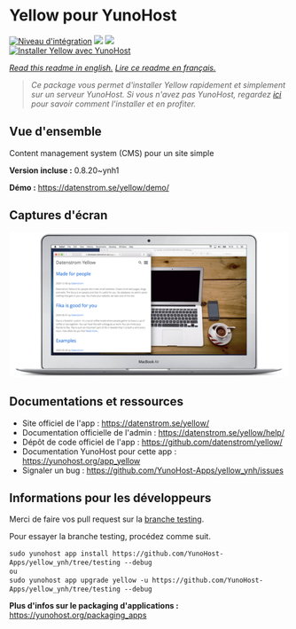 # Yellow pour YunoHost

[![Niveau d'intégration](https://dash.yunohost.org/integration/yellow.svg)](https://dash.yunohost.org/appci/app/yellow) ![](https://ci-apps.yunohost.org/ci/badges/yellow.status.svg) ![](https://ci-apps.yunohost.org/ci/badges/yellow.maintain.svg)  
[![Installer Yellow avec YunoHost](https://install-app.yunohost.org/install-with-yunohost.svg)](https://install-app.yunohost.org/?app=yellow)

*[Read this readme in english.](./README.md)*
*[Lire ce readme en français.](./README_fr.md)*

> *Ce package vous permet d'installer Yellow rapidement et simplement sur un serveur YunoHost.
Si vous n'avez pas YunoHost, regardez [ici](https://yunohost.org/#/install) pour savoir comment l'installer et en profiter.*

## Vue d'ensemble

Content management system (CMS) pour un site simple

**Version incluse :** 0.8.20~ynh1

**Démo :** https://datenstrom.se/yellow/demo/

## Captures d'écran

![](./doc/screenshots/datenstrom-yellow-en.png)

## Documentations et ressources

* Site officiel de l'app : https://datenstrom.se/yellow/
* Documentation officielle de l'admin : https://datenstrom.se/yellow/help/
* Dépôt de code officiel de l'app : https://github.com/datenstrom/yellow/
* Documentation YunoHost pour cette app : https://yunohost.org/app_yellow
* Signaler un bug : https://github.com/YunoHost-Apps/yellow_ynh/issues

## Informations pour les développeurs

Merci de faire vos pull request sur la [branche testing](https://github.com/YunoHost-Apps/yellow_ynh/tree/testing).

Pour essayer la branche testing, procédez comme suit.
```
sudo yunohost app install https://github.com/YunoHost-Apps/yellow_ynh/tree/testing --debug
ou
sudo yunohost app upgrade yellow -u https://github.com/YunoHost-Apps/yellow_ynh/tree/testing --debug
```

**Plus d'infos sur le packaging d'applications :** https://yunohost.org/packaging_apps